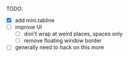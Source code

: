 TODO: 
- [x] add mini.tabline
- [ ] improve UI
    - [ ] don't wrap at weird places, spaces only
    - [ ] remove floating window border
- [ ] generally need to hack on this more
